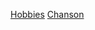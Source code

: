 [Hobbies](https://github.com/NicolasB567/BERTHET-Notation/blob/master/Hobbies.md)
[Chanson](https://github.com/NicolasB567/BERTHET-Notation/blob/master/Chanson.md)
